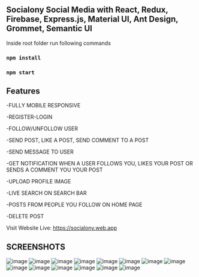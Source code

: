Socialony Social Media with React, Redux, Firebase, Express.js, Material UI, Ant Design, Grommet, Semantic UI
--------------------------------
Inside root folder run following commands  
### `npm install`
### `npm start`

Features
--------------------------------
-FULLY MOBILE RESPONSIVE 

-REGISTER-LOGIN 

-FOLLOW/UNFOLLOW USER 

-SEND POST, LIKE A POST, SEND COMMENT TO A POST 

-SEND MESSAGE TO USER 

-GET NOTIFICATION WHEN A USER FOLLOWS YOU, LIKES YOUR POST OR SENDS A COMMENT YOU YOUR POST  

-UPLOAD PROFILE IMAGE 

-LIVE SEARCH ON SEARCH BAR 

-POSTS FROM PEOPLE YOU FOLLOW ON HOME PAGE 

-DELETE POST 


Visit Website Live: https://socialony.web.app

SCREENSHOTS
--------------------------------
![image](https://user-images.githubusercontent.com/32177766/142028995-41157ec5-40e9-412b-a9c6-419cd1216aef.png)
![image](https://user-images.githubusercontent.com/32177766/142029108-6039e544-a2ad-4e05-8ed7-6f59f01f6422.png)
![image](https://user-images.githubusercontent.com/32177766/142029121-9873ae2b-adf1-4957-a0b0-be821f6f88e0.png)
![image](https://user-images.githubusercontent.com/32177766/142029140-71f86831-c423-4427-90c6-066b8ff6cb06.png)
![image](https://user-images.githubusercontent.com/32177766/142029149-af822146-98b4-497c-82d2-25651ba24055.png)
![image](https://user-images.githubusercontent.com/32177766/142029156-2e13565d-cbe5-47c1-b82d-4b0f316d4477.png)
![image](https://user-images.githubusercontent.com/32177766/142029163-ae733151-8274-4fb0-a4b9-6fd36a1f3854.png)
![image](https://user-images.githubusercontent.com/32177766/142029178-d0f9c740-8357-4462-96d9-fa66e59f3c1e.png)
![image](https://user-images.githubusercontent.com/32177766/142029187-e19aa131-54c8-457e-87f8-c720fe6db4a6.png)
![image](https://user-images.githubusercontent.com/32177766/142029200-940d726c-b48d-47a2-9c87-046a73aa8565.png)
![image](https://user-images.githubusercontent.com/32177766/142029209-1b19cc7c-c180-41eb-9036-cf969726d847.png)
![image](https://user-images.githubusercontent.com/32177766/142029215-51c2374d-6c91-4247-aaf1-db994c97a5c0.png)
![image](https://user-images.githubusercontent.com/32177766/142029227-bd2405a5-49bf-426d-97ba-64f24302c5d0.png)
![image](https://user-images.githubusercontent.com/32177766/142029237-bb118c1f-ee04-48fa-aaab-f4f2174ca71b.png)
